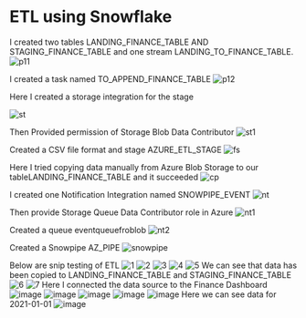 # ETL using Snowflake

I created two tables LANDING_FINANCE_TABLE AND STAGING_FINANCE_TABLE and one stream LANDING_TO_FINANCE_TABLE.
![p11](https://github.com/user-attachments/assets/52af5b1b-e785-4385-a7ac-daaccf492e83)

I created a task named TO_APPEND_FINANCE_TABLE
![p12](https://github.com/user-attachments/assets/ceaa074e-c003-405e-bf93-c16cf7a97251)

Here I created a storage integration for the stage 

![st](https://github.com/user-attachments/assets/4a5c0fed-d5c9-4377-a2ea-c72c86f36ce4)

Then Provided permission of Storage Blob Data Contributor 
![st1](https://github.com/user-attachments/assets/5997dec2-65fa-47a6-aa2d-ae09558c5629)

Created a CSV file format and stage AZURE_ETL_STAGE
![fs](https://github.com/user-attachments/assets/6d42c48b-f758-4cf0-8238-44455835224d)

Here I tried copying data manually from Azure Blob Storage to our tableLANDING_FINANCE_TABLE and it succeeded 
![cp](https://github.com/user-attachments/assets/b48df6d9-dd41-4f1a-a0e2-a57d127688cd)

I created one Notification Integration named SNOWPIPE_EVENT
![nt](https://github.com/user-attachments/assets/2dbfff0e-4f3a-47eb-a19d-9c2a9e4bae45)

Then provide Storage Queue Data Contributor role in Azure 
![nt1](https://github.com/user-attachments/assets/defb436f-d366-4891-a77b-c520c47b792d)

Created a queue eventqueuefroblob 
![nt2](https://github.com/user-attachments/assets/25c02523-bc1d-4c5a-a1b9-034b98589aa8)

Created a Snowpipe AZ_PIPE
![snowpipe](https://github.com/user-attachments/assets/d21e0378-b38a-452e-b4ca-74a363a6b285)

Below are snip testing of ETL
![1](https://github.com/user-attachments/assets/30713fb8-5bbe-4a98-8748-2b0eea41ad2e)
![2](https://github.com/user-attachments/assets/57325198-1d74-40fa-8e55-b7c882d17542)
![3](https://github.com/user-attachments/assets/db7e9c71-a420-4793-8e5d-e0c0e69d0507)
![4](https://github.com/user-attachments/assets/5ea2c1f4-3d0c-41d9-94b2-d241242395f9)
![5](https://github.com/user-attachments/assets/dea6e1c1-504f-42b3-b1e7-315aba89fc5d)
We can see that data has been copied to LANDING_FINANCE_TABLE and STAGING_FINANCE_TABLE
![6](https://github.com/user-attachments/assets/e65546e5-9310-4f00-afe0-228945247d07)
![7](https://github.com/user-attachments/assets/71e2fd64-78af-402a-b457-476dedc8a992)
Here I connected the data source to the Finance Dashboard
![image](https://github.com/user-attachments/assets/ba71fdda-fb48-40a6-bf0e-369c5abe88f6)
![image](https://github.com/user-attachments/assets/3f4391cf-763f-41bf-9a76-a99b18d7e80d)
![image](https://github.com/user-attachments/assets/daeb2f00-d9fd-4536-828f-109be66984fe)
![image](https://github.com/user-attachments/assets/27a70550-1007-4100-bdc8-4cf333bf8d73)
![image](https://github.com/user-attachments/assets/01bce6cc-3c11-419e-b990-999ad3edbdeb)
Here we can see data for 2021-01-01
![image](https://github.com/user-attachments/assets/df29d00d-2d8f-4a2e-87f8-b5e1f5b6bfc6)








